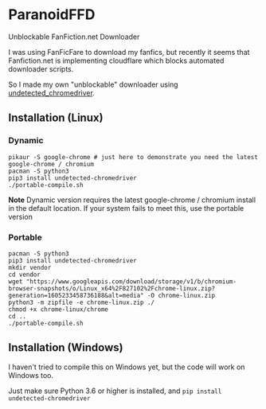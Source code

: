# ParanoidFFD
Unblockable FanFiction.net Downloader

I was using FanFicFare to download my fanfics, but recently it seems that Fanfiction.net is implementing cloudflare which blocks automated downloader scripts.

So I made my own "unblockable" downloader using [undetected_chromedriver](https://github.com/ultrafunkamsterdam/undetected-chromedriver).

## Installation (Linux)
### Dynamic
```
pikaur -S google-chrome # just here to demonstrate you need the latest google-chrome / chromium
pacman -S python3
pip3 install undetected-chromedriver
./portable-compile.sh
```
**Note** Dynamic version requires the latest google-chrome / chromium install in the default location. If your system fails to meet this, use the portable version
### Portable
```
pacman -S python3
pip3 install undetected-chromedriver
mkdir vendor
cd vendor
wget "https://www.googleapis.com/download/storage/v1/b/chromium-browser-snapshots/o/Linux_x64%2F827102%2Fchrome-linux.zip?generation=1605233458736188&alt=media" -O chrome-linux.zip
python3 -m zipfile -e chrome-linux.zip ./
chmod +x chrome-linux/chrome
cd ..
./portable-compile.sh
```
## Installation (Windows)
I haven't tried to compile this on Windows yet, but the code will work on Windows too.

Just make sure Python 3.6 or higher is installed, and `pip install undetected-chromedriver`
